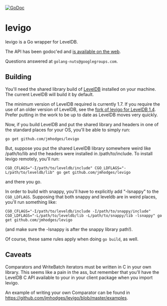 [![GoDoc](https://godoc.org/github.com/jmhdoges/levigo?status.svg)](https://godoc.org/github.com/jmhdoges/levigo)

# levigo

levigo is a Go wrapper for LevelDB.

The API has been godoc'ed and [is available on the
web](http://godoc.org/github.com/jmhodges/levigo).

Questions answered at `golang-nuts@googlegroups.com`.

## Building

You'll need the shared library build of
[LevelDB](http://code.google.com/p/leveldb/) installed on your machine. The
current LevelDB will build it by default.

The minimum version of LevelDB required is currently 1.7. If you require the
use of an older version of LevelDB, see the [fork of levigo for LevelDB
1.4](https://github.com/jmhodges/levigo_leveldb_1.4). Prefer putting in the
work to be up to date as LevelDB moves very quickly.

Now, if you build LevelDB and put the shared library and headers in one of the
standard places for your OS, you'll be able to simply run:

    go get github.com/jmhodges/levigo

But, suppose you put the shared LevelDB library somewhere weird like
/path/to/lib and the headers were installed in /path/to/include. To install
levigo remotely, you'll run:

    CGO_CFLAGS="-I/path/to/leveldb/include" CGO_LDFLAGS="-L/path/to/leveldb/lib" go get github.com/jmhodges/levigo

and there you go.

In order to build with snappy, you'll have to explicitly add "-lsnappy" to the
`CGO_LDFLAGS`. Supposing that both snappy and leveldb are in weird places,
you'll run something like:

    CGO_CFLAGS="-I/path/to/leveldb/include -I/path/to/snappy/include"
    CGO_LDFLAGS="-L/path/to/leveldb/lib -L/path/to/snappy/lib -lsnappy" go get github.com/jmhodges/levigo

(and make sure the -lsnappy is after the snappy library path!).

Of course, these same rules apply when doing `go build`, as well.

## Caveats

Comparators and WriteBatch iterators must be written in C in your own
library. This seems like a pain in the ass, but remember that you'll have the
LevelDB C API available to your in your client package when you import levigo.

An example of writing your own Comparator can be found in
<https://github.com/jmhodges/levigo/blob/master/examples>.
